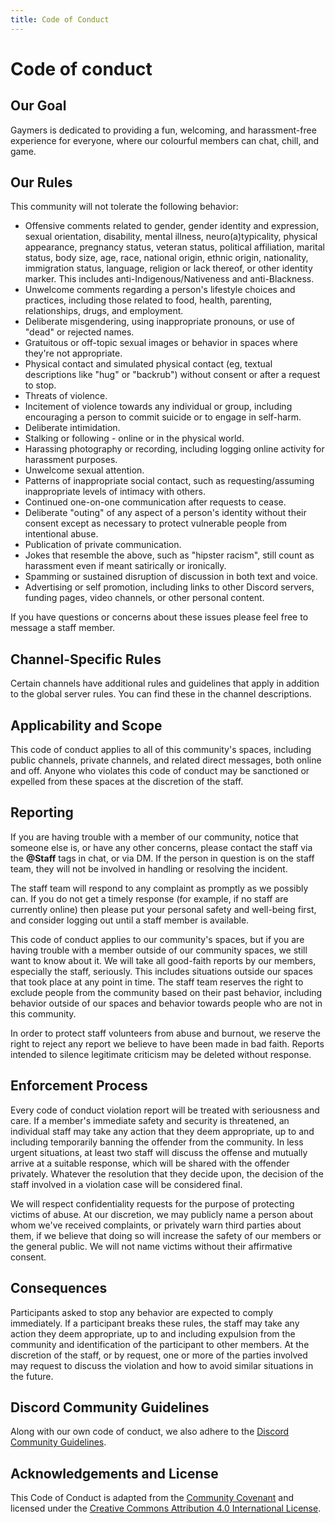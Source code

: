 ```yaml
---
title: Code of Conduct
---
```

# Code of conduct
## Our Goal
Gaymers is dedicated to providing a fun, welcoming, and harassment-free experience for everyone, where our colourful members can chat, chill, and game.

## Our Rules
This community will not tolerate the following behavior:

- Offensive comments related to gender, gender identity and expression, sexual orientation, disability, mental illness, neuro(a)typicality, physical appearance, pregnancy status, veteran status, political affiliation, marital status, body size, age, race, national origin, ethnic origin, nationality, immigration status, language, religion or lack thereof, or other identity marker. This includes anti-Indigenous/Nativeness and anti-Blackness.
- Unwelcome comments regarding a person's lifestyle choices and practices, including those related to food, health, parenting, relationships, drugs, and employment.
- Deliberate misgendering, using inappropriate pronouns, or use of "dead" or rejected names.
- Gratuitous or off-topic sexual images or behavior in spaces where they're not appropriate.
- Physical contact and simulated physical contact (eg, textual descriptions like "hug" or "backrub") without consent or after a request to stop.
- Threats of violence.
- Incitement of violence towards any individual or group, including encouraging a person to commit suicide or to engage in self-harm.
- Deliberate intimidation.
- Stalking or following - online or in the physical world.
- Harassing photography or recording, including logging online activity for harassment purposes.
- Unwelcome sexual attention.
- Patterns of inappropriate social contact, such as requesting/assuming inappropriate levels of intimacy with others.
- Continued one-on-one communication after requests to cease.
- Deliberate "outing" of any aspect of a person's identity without their consent except as necessary to protect vulnerable people from intentional abuse.
- Publication of private communication.
- Jokes that resemble the above, such as "hipster racism", still count as harassment even if meant satirically or ironically.
- Spamming or sustained disruption of discussion in both text and voice.
- Advertising or self promotion, including links to other Discord servers, funding pages, video channels, or other personal content.

If you have questions or concerns about these issues please feel free to message a staff member.

## Channel-Specific Rules
Certain channels have additional rules and guidelines that apply in addition to the global server rules. You can find these in the channel descriptions.

## Applicability and Scope
This code of conduct applies to all of this community's spaces, including public channels, private channels, and related direct messages, both online and off. Anyone who violates this code of conduct may be sanctioned or expelled from these spaces at the discretion of the staff.

## Reporting
If you are having trouble with a member of our community, notice that someone else is, or have any other concerns, please contact the staff via the **@Staff** tags in chat, or via DM. If the person in question is on the staff team, they will not be involved in handling or resolving the incident.

The staff team will respond to any complaint as promptly as we possibly can. If you do not get a timely response (for example, if no staff are currently online) then please put your personal safety and well-being first, and consider logging out until a staff member is available.

This code of conduct applies to our community's spaces, but if you are having trouble with a member outside of our community spaces, we still want to know about it. We will take all good-faith reports by our members, especially the staff, seriously. This includes situations outside our spaces that took place at any point in time. The staff team reserves the right to exclude people from the community based on their past behavior, including behavior outside of our spaces and behavior towards people who are not in this community.

In order to protect staff volunteers from abuse and burnout, we reserve the right to reject any report we believe to have been made in bad faith. Reports intended to silence legitimate criticism may be deleted without response.

## Enforcement Process
Every code of conduct violation report will be treated with seriousness and care. If a member's immediate safety and security is threatened, an individual staff may take any action that they deem appropriate, up to and including temporarily banning the offender from the community. In less urgent situations, at least two staff will discuss the offense and mutually arrive at a suitable response, which will be shared with the offender privately. Whatever the resolution that they decide upon, the decision of the staff involved in a violation case will be considered final.

We will respect confidentiality requests for the purpose of protecting victims of abuse. At our discretion, we may publicly name a person about whom we've received complaints, or privately warn third parties about them, if we believe that doing so will increase the safety of our members or the general public. We will not name victims without their affirmative consent.

## Consequences
Participants asked to stop any behavior are expected to comply immediately. If a participant breaks these rules, the staff may take any action they deem appropriate, up to and including expulsion from the community and identification of the participant to other members. At the discretion of the staff, or by request, one or more of the parties involved may request to discuss the violation and how to avoid similar situations in the future.

## Discord Community Guidelines
Along with our own code of conduct, we also adhere to the [Discord Community Guidelines](https://discordapp.com/guidelines).

## Acknowledgements and License
This Code of Conduct is adapted from the [Community Covenant](http://community-covenant.net) and licensed under the [Creative Commons Attribution 4.0 International License](http://creativecommons.org/licenses/by/4.0/).